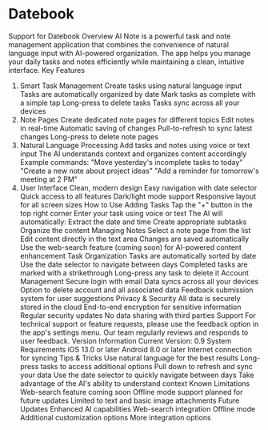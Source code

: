 # Datebook
Support for Datebook
Overview
AI Note is a powerful task and note management application that combines the convenience of natural language input with AI-powered organization. The app helps you manage your daily tasks and notes efficiently while maintaining a clean, intuitive interface.
Key Features
1. Smart Task Management
Create tasks using natural language input
Tasks are automatically organized by date
Mark tasks as complete with a simple tap
Long-press to delete tasks
Tasks sync across all your devices
2. Note Pages
Create dedicated note pages for different topics
Edit notes in real-time
Automatic saving of changes
Pull-to-refresh to sync latest changes
Long-press to delete note pages
3. Natural Language Processing
Add tasks and notes using voice or text input
The AI understands context and organizes content accordingly
Example commands:
"Move yesterday's incomplete tasks to today"
"Create a new note about project ideas"
"Add a reminder for tomorrow's meeting at 2 PM"
4. User Interface
Clean, modern design
Easy navigation with date selector
Quick access to all features
Dark/light mode support
Responsive layout for all screen sizes
How to Use
Adding Tasks
Tap the "+" button in the top right corner
Enter your task using voice or text
The AI will automatically:
Extract the date and time
Create appropriate subtasks
Organize the content
Managing Notes
Select a note page from the list
Edit content directly in the text area
Changes are saved automatically
Use the web-search feature (coming soon) for AI-powered content enhancement
Task Organization
Tasks are automatically sorted by date
Use the date selector to navigate between days
Completed tasks are marked with a strikethrough
Long-press any task to delete it
Account Management
Secure login with email
Data syncs across all your devices
Option to delete account and all associated data
Feedback submission system for user suggestions
Privacy & Security
All data is securely stored in the cloud
End-to-end encryption for sensitive information
Regular security updates
No data sharing with third parties
Support
For technical support or feature requests, please use the feedback option in the app's settings menu. Our team regularly reviews and responds to user feedback.
Version Information
Current Version: 0.9
System Requirements
iOS 13.0 or later
Android 8.0 or later
Internet connection for syncing
Tips & Tricks
Use natural language for the best results
Long-press tasks to access additional options
Pull down to refresh and sync your data
Use the date selector to quickly navigate between days
Take advantage of the AI's ability to understand context
Known Limitations
Web-search feature coming soon
Offline mode support planned for future updates
Limited to text and basic image attachments
Future Updates
Enhanced AI capabilities
Web-search integration
Offline mode
Additional customization options
More integration options
